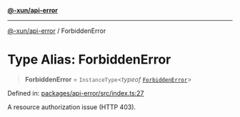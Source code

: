 [**@-xun/api-error**](../README.md)

***

[@-xun/api-error](../README.md) / ForbiddenError

# Type Alias: ForbiddenError

> **ForbiddenError** = `InstanceType`\<*typeof* [`ForbiddenError`](../variables/ForbiddenError.md)\>

Defined in: [packages/api-error/src/index.ts:27](https://github.com/Xunnamius/api-utils/blob/76aaa5b4cce48ea0bcd85fb368375b4a88bfa80f/packages/api-error/src/index.ts#L27)

A resource authorization issue (HTTP 403).

